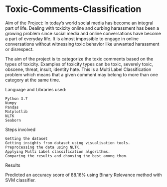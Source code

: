 # Toxic-Comments-Classification
Aim of the Project:
In today’s world social media has become an integral part of life.
Dealing with toxicity online and curbing harassment has been a growing problem since social media and online conversations have become a part of everyday life. It is almost impossible to engage in online conversations without witnessing toxic behavior like unwanted harassment or disrespect. 

The aim of the project is to categorize the toxic comments based on the types of toxicity. Examples of toxicity types can be toxic, severely toxic, obscene, threat, insult, identity hate. This is a Multi Label Classification problem which means that a given comment may belong to more than one category at the same time.

Language and Libraries used:

    Python 3.7
    Numpy
    Pandas
    Matplotlib
    NLTK
    Seaborn

Steps involved

    Getting the dataset
    Getting insights from dataset using visualisation tools.
    Preprocessing the data using NLTK.
    Applying Multi Label classification algorithms.
    Comparing the results and choosing the best among them.

Results

Predicted an accuracy score of 88.16% using Binary Relevance method with SVM classifier.
